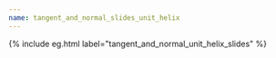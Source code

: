 ```yaml
---
name: tangent_and_normal_slides_unit_helix
---
```


{% include eg.html label="tangent_and_normal_unit_helix_slides" %}
